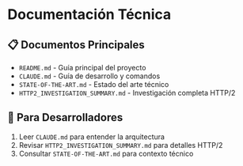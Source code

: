 # Documentación Técnica

## 📋 Documentos Principales

- `README.md` - Guía principal del proyecto
- `CLAUDE.md` - Guía de desarrollo y comandos
- `STATE-OF-THE-ART.md` - Estado del arte técnico
- `HTTP2_INVESTIGATION_SUMMARY.md` - Investigación completa HTTP/2

## 🎯 Para Desarrolladores

1. Leer `CLAUDE.md` para entender la arquitectura
2. Revisar `HTTP2_INVESTIGATION_SUMMARY.md` para detalles HTTP/2
3. Consultar `STATE-OF-THE-ART.md` para contexto técnico
